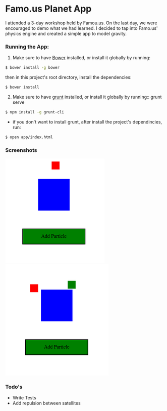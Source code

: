 # Famo.us Planet App

I attended a 3-day workshop held by Famou.us. On the last day, we were encouraged to demo what we had learned. I decided to tap into Famo.us' physics engine and created a simple app to model gravity.

### Running the App:
1. Make sure to have [Bower](http://bower.io/) installed, or install it globally by running:
```sh
$ bower install -g bower
```
then in this project's root directory, install the dependencies:
```sh
$ bower install
```

2. Make sure to have [grunt](http://gruntjs.com/) installed, or install it globally by running::
grunt serve
```sh
$ npm install -g grunt-cli
```
 - if you don't want to install grunt, after install the project's dependincies, run:
```sh
$ open app/index.html
```

### Screenshots
![alt text](/imgs/one_satellites.png "One Satellite")
![alt text](/imgs/two_satellites.png "One Satellite")

### Todo's

 - Write Tests
 - Add repulsion between satellites